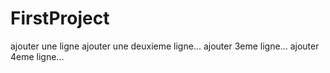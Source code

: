 # FirstProject
ajouter une ligne
ajouter une deuxieme ligne...
ajouter 3eme ligne...
ajouter 4eme ligne...

